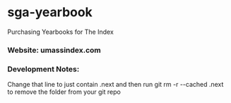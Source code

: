 # sga-yearbook
Purchasing Yearbooks for The Index

### Website: umassindex.com

### Development Notes:
Change that line to just contain .next and then run git rm -r --cached .next to remove the folder from your git repo

